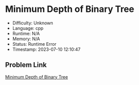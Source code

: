 # Minimum Depth of Binary Tree

- Difficulty: Unknown
- Language: cpp
- Runtime: N/A
- Memory: N/A
- Status: Runtime Error
- Timestamp: 2023-07-10 12:10:47

## Problem Link
[Minimum Depth of Binary Tree](https://leetcode.com/problems/minimum-depth-of-binary-tree)

